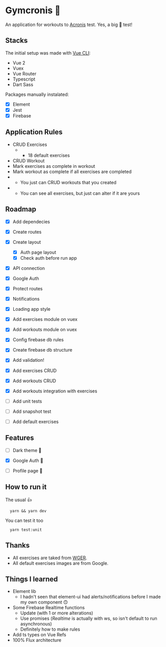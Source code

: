 # Gymcronis 💪

An application for workouts to [Acronis](https://www.acronis.com/) test. Yes, a big 💪 test!

## Stacks
The initial setup was made with [Vue CLI](https://cli.vuejs.org/):

- Vue 2
- Vuex
- Vue Router
- Typescript
- Dart Sass

Packages manually instalated:

- [x] Element
- [x] Jest
- [x] Firebase

## Application Rules
- CRUD Exercises
  - * 18 default exercises
- CRUD Workout
- Mark exercises as complete in workout
- Mark workout as complete if all exercises are completed
- * You just can CRUD workouts that you created
- * You can see all exercises, but just can alter if it are yours

## Roadmap

- [x] Add dependecies
- [x] Create routes
- [x] Create layout
  - [x] Auth page layout
  - [x] Check auth before run app
- [x] API connection
- [x] Google Auth
- [x] Protect routes
- [x] Notifications
- [x] Loading app style
- [x] Add exercises module on vuex
- [x] Add workouts module on vuex
- [x] Config firebase db rules
- [x] Create firebase db structure
- [x] Add validation!
- [x] Add exercises CRUD
- [x] Add workouts CRUD
- [x] Add workouts integration with exercises
- [ ] Add unit tests
- [ ] Add snapshot test
- [ ] Add default exercises


## Features
- [ ] Dark theme 🌙
- [x] Google Auth 🔐
- [ ] Profile page 🧔


## How to run it
The usual 👍
```
  yarn && yarn dev
```

You can test it too
```
  yarn test:unit
```

## Thanks
- All exercises are taked from [WGER](https://wger.de/). 
- All default exercises images are from Google. 

## Things I learned

- Element lib
  - I hadn't seen that element-ui had alerts/notifications before I made my own component 🙃
- Some Firebase Realtime functions
  - Update (with 1 or more alterations)
  - Use promises (*Realtime* is actually with ws, so isn't default to run asynchronous)
  - Definitely how to make rules
- Add ts types on Vue Refs
- 100% Flux architecture